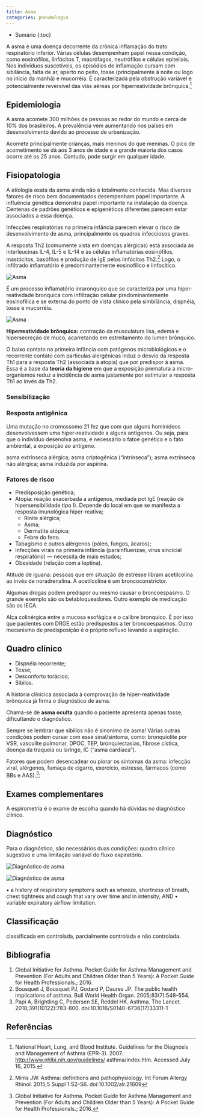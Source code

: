 ```yaml
---
title: Asma
categories: pneumologia
---
```


* Sumário
{:toc}

A asma é uma doença decorrente da crônica inflamação do trato respiratório inferior. Várias células desempenham papel nessa condição, como eosinófilos, linfócitos T, macrófagos, neutrófilos e células epiteliais. Nos indivíduos suscetíveis, os episódios de inflamação cursam com sibilância, falta de ar, aperto no peito, tosse (principalmente à noite ou logo no início da manhã) e mucorréia. É caracterizada pela obstrução variável e potencialmente reversível das viás aéreas por hiperreatividade brônquica.[^nhlbi2015]

## Epidemiologia

A asma acomete 300 milhões de pessoas ao redor do mundo e cerca de 10% dos brasileiros.  A prevalência vem aumentando nos países em desenvolvimento devido ao processo de urbanização.

Acomete principalmente crianças, mais meninos do que meninas. O pico de acometimento se dá aos 3 anos de idade e a grande maioria dos casos ocorre até os 25 anos. Contudo, pode surgir em qualquer idade.

## Fisiopatologia

A etiologia exata da asma ainda não é totalmente conhecida. Mas diversos fatores de risco bem documentados desempenham papel importante. A influência genética demonstra papel importante na instalação da doença. Centenas de padrões genéticos e epigenéticos diferentes parecem estar associados a essa doença.

Infecções respiratórias na primeira infância parecem elevar o risco de desenvolvimento de asma, principalmente os quadros infecciosos graves.

A resposta Th2 (comumente vista em doenças alérgicas) está associada às interleucinas IL-4, IL-5 e IL-14 e às células inflamatórias eosinófilos, mastócitos, basófilos e produção de IgE pelos linfócitos Th2.[^mims2015]  Logo, o infiltrado inflamatório é predominantemente eosinofílico e linfocítico.

![Asma](/assets/pneumo/asma/640px-An_Asthma_patient_taking_medication_using_an_inhaler.png)
 
É um processo inflamatório inraronquico que se caracteriza por uma hiper-reatividade bronquica com infiltração celular predominantemente eosinofílica e se externa do ponto de vista clínico pela simbilância, dispnéia, tosse e mucorréia.

![Asma](/assets/pneumo/asma/Asthma_attack-illustration_NIH.jpg)

**Hiperreatividade brônquica:** contração da musculatura lisa, edema e hipersecreção de muco, acarretando em estreitamento do lumen brônquico.

O baixo contato na primeira infância com patógenos microbiológicos e o recorrente contato com particulas alergênicas induz o desvio da resposta Th1 para a resposta Th2 (associada à atopia) que por predispor à asma. Essa é a base da **teoria da higiene** em que a exposição prematura a micro-organismos reduz a incidência de asma justamente por estimular a resposta Th1 ao invés da Th2. 

### Sensibilização

### Resposta antigênica

Uma mutação no cromossomo 21 fez que com que alguns hominídeos desenvolvessem uma hiper-reatividade a alguns antígenos. Ou seja, para que o indivíduo desenolva asma, é necessário o fatoe genético e o fato ambiental, a exposição ao antígeno.


asma extrínseca alérgica; asma criptogênica
(“intrínseca”); asma extrínseca não alérgica;
asma induzida por aspirina.


### Fatores de risco

* Predisposição genética;
* Atopia: reação exacerbada a antígenos, mediada pot IgE (reação de hipersensibilidade tipo I). Depende do local em que se manifesta a resposta imunológica hiper-reativa;
  *  Rinite alérgica;
  *  Asma;
  *  Dermatite atópica;
  *  Febre do feno.
* Tabagismo e outros alérgenos (pólen, fungos, ácaros);
* Infecções virais na primeira infância (parainfluenzae, vírus sincicial respiratório) — necessita de mais estudos;
* Obesidade (relação com a leptina).



Atitude de iguana: pessoas que em situação de estresse libram acetilcolina ao invés de noradrenalina. A acetilcolina é um broncoconstrictor.

Algumas drogas podem predispor ou mesmo causar o broncoespasmo. O grande exemplo são os betabloqueadores. Outro exemplo de medicação são os IECA.

Alça colinérgica entre a mucosa esofágica e o calíbre bronquico. É por isso que pacientes com DRGE estão predispostos a ter broncoespasmos. Outro mecanismo de predisposição é o próprio refluxo levando a aspiração.


## Quadro clínico

* Dispnéia recorrente;
* Tosse;
* Desconforto torácico;
* Sibilos.

A história clínicica associada à comprovação de hiper-reatividade brônquica já firma o diagnóstico de asma. 

Chama-se de **asma oculta** quando o paciente apresenta apenas tosse, dificultando o diagnóstico.

Sempre se lembrar que sibilios não é sinonimo de asma! Várias outras condições podem cursar com esse sinal/sintoma, como: bronquiolite por VSR,  vasculite pulmonar, DPOC, TEP, bronquiectasias, fibrose cística, doença da traqueia ou laringe, IC (“asma cardíaca”).

Fatores que podem desencadear ou piorar os sintomas da asma: infecção viral, alérgenos, fumaça de cigarro, exercício, estresse, fármacos (como BBs e AAS).[^gina2019]:

## Exames complementares

A espirometria é o exame de escolha quando há dúvidas no diagnóstico clínico.

## Diagnóstico

Para o diagnóstico, são necessários duas condições:  quadro clínico sugestivo e uma limitação variável do fluxo expiratório.

![Diagnóstico de asma](/assets/pneumo/asma/diag-chart.jpeg)

![Diagnóstico de asma](/assets/pneumo/asma/criterios-diag.jpeg)

• a history of respiratory symptoms such as wheeze, shortness of breath,
chest tightness and cough that vary over time and in intensity, AND
• variable expiratory airflow limitation.


## Classificação

classificada em controlada,
parcialmente controlada e não controlada.


## Bibliografia

1.  Global Initiative for Asthma. Pocket Guide for Asthma Management and Prevention (For Adults and Children Older than 5 Years): A Pocket Guide for Health Professionals.; 2016.
2.  Bousquet J, Bousquet PJ, Godard P, Daures JP. The public health implications of asthma. Bull World Health Organ. 2005;83(7):548–554.
3.  Papi A, Brightling C, Pedersen SE, Reddel HK. Asthma. The Lancet. 2018;391(10122):783-800. doi:10.1016/S0140-6736(17)33311-1

## Referências

[^mims2015]: Mims JW. Asthma: definitions and pathophysiology. Int Forum Allergy Rhinol. 2015;5 Suppl 1:S2–S6. doi:10.1002/alr.21609

[^nhlbi2015]: National Heart, Lung, and Blood Institute. Guidelines for the Diagnosis and Management of Asthma (EPR-3). 2007. http://www.nhlbi.nih.gov/guidelines/ asthma/index.htm. Accessed July 16, 2015.

[^gina2019]: Global Initiative for Asthma. Pocket Guide for Asthma Management and Prevention (For Adults and Children Older than 5 Years): A Pocket Guide for Health Professionals.; 2016.
